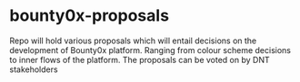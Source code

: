 # bounty0x-proposals
Repo will hold various proposals which will entail decisions on the development of Bounty0x platform. Ranging from colour scheme decisions to inner flows of the platform. The proposals can be voted on by DNT stakeholders
